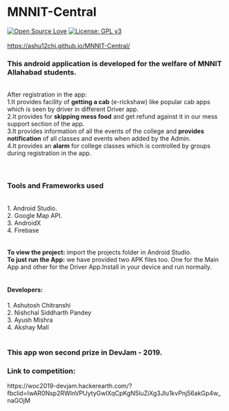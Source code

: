# MNNIT-Central
[![Open Source Love](https://badges.frapsoft.com/os/v1/open-source.svg?v=103)](https://github.com/ellerbrock/open-source-badges/)
[![License: GPL v3](https://img.shields.io/badge/License-GPLv3-blue.svg)](https://www.gnu.org/licenses/gpl-3.0)<br>
<br>https://ashu12chi.github.io/MNNIT-Central/
<h3>This android application is developed for the welfare of MNNIT Allahabad students.</h3>
<br>
After registration in the app:
<br>1.It provides facility of <B>getting a cab</B> (e-rickshaw) like popular cab apps which is seen by driver in different Driver app.
<br>2.It provides for <B>skipping mess food</B> and get refund against it in our mess support section of the app. 
<br>3.It provides information of all the events of the college and <B>provides notification</B> of all classes and events when added by the Admin.
<br>4.It provides an <B>alarm</B> for college classes which is controlled by groups during registration in the app.
<br><br><br>
<h3>Tools and Frameworks used</h3>
<br>1. Android Studio.
<br>2. Google Map API.
<br>3. AndroidX
<br>4. Firebase
<br><br>
<br><B>To view the project:</B> import the projects folder in Android Studio.
<br><B>To just run the App:</B> we have provided two APK files too. One for the Main App and other for the Driver App.Install in your device and run normally.
<br><br>
<h4>Developers:</h4>
1. Ashutosh Chitranshi<br>
2. Nishchal Siddharth Pandey<br>
3. Ayush Mishra<br>
4. Akshay Mall<br>
<br>
<h3>This app won second prize in DevJam - 2019.</h3>
<h3> Link to competition: </h3>
https://woc2019-devjam.hackerearth.com/?fbclid=IwAR0Nsp2RWlnVPUytyGwlXqCpKgN5IuZiXg3Jlu1kvPnj56akGp4w_naGOjM
